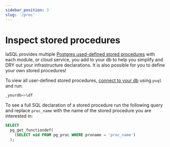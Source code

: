 ```yaml
---
sidebar_position: 3
slug: '/proc'
---
```


# Inspect stored procedures

IaSQL provides multiple [Postgres used-defined stored procedures](https://www.postgresql.org/docs/current/xproc.html) with each module, or cloud service, you add to your db to help you simplify and DRY out your infrastructure declarations. It is also possible for you to define your own stored procedures!

To view all user-defined stored procedures, [connect to your db](/connect) using `psql` and run:

```sql
_yourdb=>\df                                                                                            
```

To see a full SQL declaration of a stored procedure run the following query and replace `proc_name` with the name of the stored procedure you are interested in:

```sql
SELECT
  pg_get_functiondef(
    (SELECT oid FROM pg_proc WHERE proname = 'proc_name')
  );
```